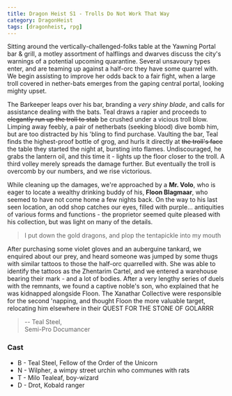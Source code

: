 ```yaml
---
title: Dragon Heist S1 - Trolls Do Not Work That Way
category: DragonHeist
tags: [dragonheist, rpg]
---
```


Sitting around the vertically-challenged-folks table at the Yawning Portal
bar & grill, a motley assortment of halflings and dwarves discuss the city's
warnings of a potential upcoming quarantine. Several unsavoury types enter,
and are teaming up against a half-orc they have some quarrel with. We begin
assisting to improve her odds back to a fair fight, when a large troll
covered in nether-bats emerges from the gaping central portal, looking
mighty upset.

The Barkeeper leaps over his bar, branding a _very shiny blade_, and calls for
assistance dealing with the bats. Teal draws a rapier and proceeds to
~~elegantly run up the troll to stab~~ be crushed under a vicious troll blow.
Limping away feebly, a pair of netherbats (seeking blood) dive bomb him, but
are too distracted by his 'bling to find purchase. Vaulting the bar, Teal
finds the highest-proof bottle of grog, and hurls it directly at ~~the
troll's face~~ the table they started the night at, bursting into flames.
Undiscouraged, he grabs the lantern oil, and this time it - lights up the
floor closer to the troll. A third volley merely spreads the damage further.
But eventually the troll is overcomb by our numbers, and we rise victorious.

While cleaning up the damages, we're approached by a **Mr. Volo**, who is eager
to locate a wealthy drinking buddy of his, **Floon Blagmaar**, who seemed to have
not come home a few nights back. On the way to his last seen location, an
odd shop catches our eyes, filled with purple... antiquities of various forms
and functions - the proprietor seemed quite pleased with his collection, but
was light on many of the details. 

> I put down the gold dragons, and plop the tentapickle into my mouth

After purchasing some violet gloves and an auberguine tankard, we enquired
about our prey, and heard someone was jumped by some thugs with similar
tattoos to those the half-orc quarrelled with. She was able to identify
the tattoos as the Zhentarim Cartel, and we entered a warehouse bearing their
mark - and a lot of bodies. After a very lengthy series of duels with the
remnants, we found a captive noble's son, who explained that he was kidnapped
alongside Floon. The Xanathar Collective were responsible for the second
'napping, and thought Floon the more valuable target, relocating him
elsewhere in their QUEST FOR THE STONE OF GOLARRR

> -- Teal Steel,  
> Semi-Pro Documancer

### Cast
* B - Teal Steel, Fellow of the Order of the Unicorn
* N - Wilpher, a wimpy street urchin who communes with rats
* T - Milo Tealeaf, boy-wizard
* D - Drot, Kobald ranger
